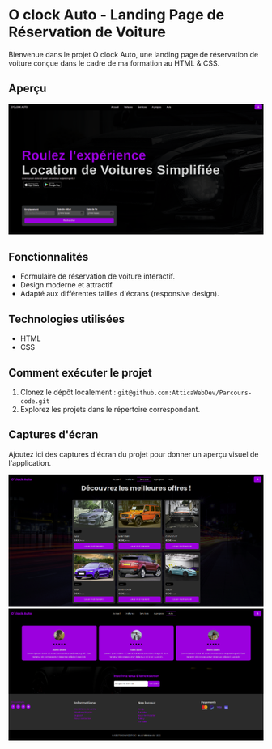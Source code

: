# O clock Auto - Landing Page de Réservation de Voiture

Bienvenue dans le projet O clock Auto, une landing page de réservation de voiture conçue dans le cadre de ma formation au HTML & CSS.

## Aperçu

![O clock Auto](./screenshot/home.png)

## Fonctionnalités

- Formulaire de réservation de voiture interactif.
- Design moderne et attractif.
- Adapté aux différentes tailles d'écrans (responsive design).

## Technologies utilisées

- HTML
- CSS

## Comment exécuter le projet

1. Clonez le dépôt localement : `git@github.com:AtticaWebDev/Parcours-code.git`
2. Explorez les projets dans le répertoire correspondant.

## Captures d'écran

Ajoutez ici des captures d'écran du projet pour donner un aperçu visuel de l'application.

![Capture 1](./screenshot/Capture%20d’écran%20du%202023-11-20%2015-10-38.png)
![Capture 2](./screenshot/Capture%20d’écran%20du%202023-11-20%2015-11-14.png)
